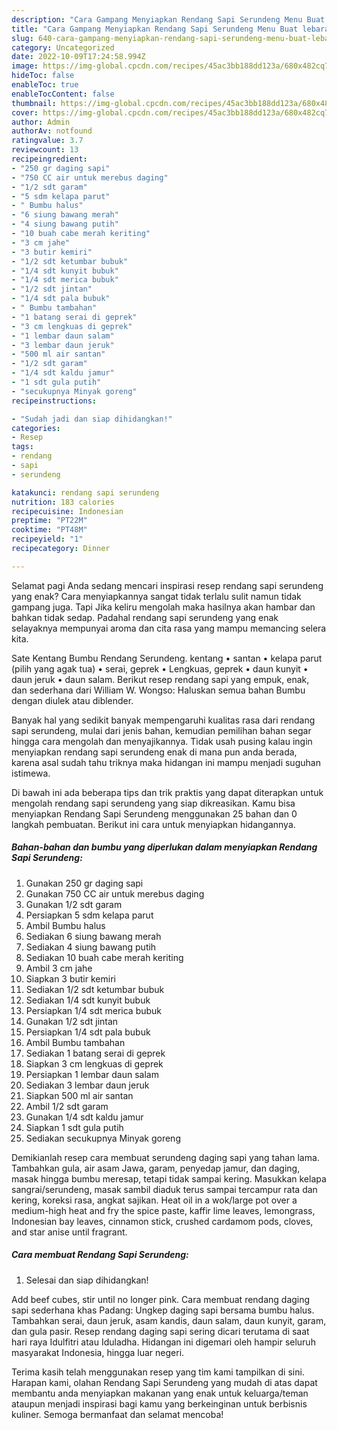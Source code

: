 ```yaml
---
description: "Cara Gampang Menyiapkan Rendang Sapi Serundeng Menu Buat lebaran"
title: "Cara Gampang Menyiapkan Rendang Sapi Serundeng Menu Buat lebaran"
slug: 640-cara-gampang-menyiapkan-rendang-sapi-serundeng-menu-buat-lebaran
category: Uncategorized
date: 2022-10-09T17:24:58.994Z
image: https://img-global.cpcdn.com/recipes/45ac3bb188dd123a/680x482cq70/rendang-sapi-serundeng-foto-resep-utama.jpg
hideToc: false
enableToc: true
enableTocContent: false
thumbnail: https://img-global.cpcdn.com/recipes/45ac3bb188dd123a/680x482cq70/rendang-sapi-serundeng-foto-resep-utama.jpg
cover: https://img-global.cpcdn.com/recipes/45ac3bb188dd123a/680x482cq70/rendang-sapi-serundeng-foto-resep-utama.jpg
author: Admin
authorAv: notfound
ratingvalue: 3.7
reviewcount: 13
recipeingredient:
- "250 gr daging sapi"
- "750 CC air untuk merebus daging"
- "1/2 sdt garam"
- "5 sdm kelapa parut"
- " Bumbu halus"
- "6 siung bawang merah"
- "4 siung bawang putih"
- "10 buah cabe merah keriting"
- "3 cm jahe"
- "3 butir kemiri"
- "1/2 sdt ketumbar bubuk"
- "1/4 sdt kunyit bubuk"
- "1/4 sdt merica bubuk"
- "1/2 sdt jintan"
- "1/4 sdt pala bubuk"
- " Bumbu tambahan"
- "1 batang serai di geprek"
- "3 cm lengkuas di geprek"
- "1 lembar daun salam"
- "3 lembar daun jeruk"
- "500 ml air santan"
- "1/2 sdt garam"
- "1/4 sdt kaldu jamur"
- "1 sdt gula putih"
- "secukupnya Minyak goreng"
recipeinstructions:

- "Sudah jadi dan siap dihidangkan!"
categories:
- Resep
tags:
- rendang
- sapi
- serundeng

katakunci: rendang sapi serundeng 
nutrition: 183 calories
recipecuisine: Indonesian
preptime: "PT22M"
cooktime: "PT48M"
recipeyield: "1"
recipecategory: Dinner

---
```



Selamat pagi Anda sedang mencari inspirasi resep rendang sapi serundeng yang enak? Cara menyiapkannya sangat tidak terlalu sulit namun tidak gampang juga. Tapi Jika keliru mengolah maka hasilnya akan hambar dan bahkan tidak sedap. Padahal rendang sapi serundeng yang enak selayaknya mempunyai aroma dan cita rasa yang mampu memancing selera kita.


Sate Kentang Bumbu Rendang Serundeng. kentang • santan • kelapa parut (pilih yang agak tua) • serai, geprek • Lengkuas, geprek • daun kunyit • daun jeruk • daun salam. Berikut resep rendang sapi yang empuk, enak, dan sederhana dari William W. Wongso: Haluskan semua bahan Bumbu dengan diulek atau diblender.

Banyak hal yang sedikit banyak mempengaruhi kualitas rasa dari rendang sapi serundeng, mulai dari jenis bahan, kemudian pemilihan bahan segar hingga cara mengolah dan menyajikannya. Tidak usah pusing kalau ingin menyiapkan rendang sapi serundeng enak di mana pun anda berada, karena asal sudah tahu triknya maka hidangan ini mampu menjadi suguhan istimewa.


Di bawah ini ada beberapa tips dan trik praktis yang dapat diterapkan untuk mengolah rendang sapi serundeng yang siap dikreasikan. Kamu bisa menyiapkan Rendang Sapi Serundeng menggunakan 25 bahan dan 0 langkah pembuatan. Berikut ini cara untuk menyiapkan hidangannya.

<!--inarticleads1-->

##### Bahan-bahan dan bumbu yang diperlukan dalam menyiapkan Rendang Sapi Serundeng:

1. Gunakan 250 gr daging sapi
1. Gunakan 750 CC air untuk merebus daging
1. Gunakan 1/2 sdt garam
1. Persiapkan 5 sdm kelapa parut
1. Ambil  Bumbu halus
1. Sediakan 6 siung bawang merah
1. Sediakan 4 siung bawang putih
1. Sediakan 10 buah cabe merah keriting
1. Ambil 3 cm jahe
1. Siapkan 3 butir kemiri
1. Sediakan 1/2 sdt ketumbar bubuk
1. Sediakan 1/4 sdt kunyit bubuk
1. Persiapkan 1/4 sdt merica bubuk
1. Gunakan 1/2 sdt jintan
1. Persiapkan 1/4 sdt pala bubuk
1. Ambil  Bumbu tambahan
1. Sediakan 1 batang serai di geprek
1. Siapkan 3 cm lengkuas di geprek
1. Persiapkan 1 lembar daun salam
1. Sediakan 3 lembar daun jeruk
1. Siapkan 500 ml air santan
1. Ambil 1/2 sdt garam
1. Gunakan 1/4 sdt kaldu jamur
1. Siapkan 1 sdt gula putih
1. Sediakan secukupnya Minyak goreng


Demikianlah resep cara membuat serundeng daging sapi yang tahan lama. Tambahkan gula, air asam Jawa, garam, penyedap jamur, dan daging, masak hingga bumbu meresap, tetapi tidak sampai kering. Masukkan kelapa sangrai/serundeng, masak sambil diaduk terus sampai tercampur rata dan kering, koreksi rasa, angkat sajikan. Heat oil in a wok/large pot over a medium-high heat and fry the spice paste, kaffir lime leaves, lemongrass, Indonesian bay leaves, cinnamon stick, crushed cardamom pods, cloves, and star anise until fragrant. 

<!--inarticleads2-->

##### Cara membuat Rendang Sapi Serundeng:


1. Selesai dan siap dihidangkan!

Add beef cubes, stir until no longer pink. Cara membuat rendang daging sapi sederhana khas Padang: Ungkep daging sapi bersama bumbu halus. Tambahkan serai, daun jeruk, asam kandis, daun salam, daun kunyit, garam, dan gula pasir. Resep rendang daging sapi sering dicari terutama di saat hari raya Idulfitri atau Iduladha. Hidangan ini digemari oleh hampir seluruh masyarakat Indonesia, hingga luar negeri. 

Terima kasih telah menggunakan resep yang tim kami tampilkan di sini. Harapan kami, olahan Rendang Sapi Serundeng yang mudah di atas dapat membantu anda menyiapkan makanan yang enak untuk keluarga/teman ataupun menjadi inspirasi bagi kamu yang berkeinginan untuk berbisnis kuliner. Semoga bermanfaat dan selamat mencoba!
